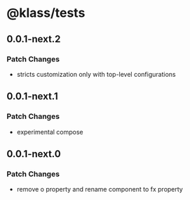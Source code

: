 # @klass/tests

## 0.0.1-next.2

### Patch Changes

- stricts customization only with top-level configurations

## 0.0.1-next.1

### Patch Changes

- experimental compose

## 0.0.1-next.0

### Patch Changes

- remove o property and rename component to fx property
